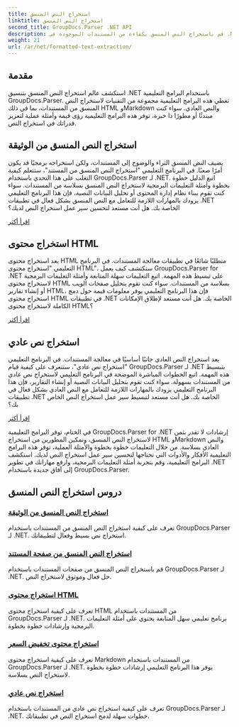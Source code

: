 ```yaml
---
title: استخراج النص المنسق
linktitle: استخراج النص المنسق
second_title: GroupDocs.Parser .NET API
description: قم باستخراج النص المنسق بكفاءة من المستندات الموجودة في .NET باستخدام GroupDocs.Parser. تعلم كيفية استخراج HTML وMarkdown والنص العادي بسلاسة.
weight: 21
url: /ar/net/formatted-text-extraction/
---
```


## مقدمة

استكشف عالم استخراج النص المنسق بتنسيق .NET باستخدام البرامج التعليمية GroupDocs.Parser. تغطي هذه البرامج التعليمية مجموعة من التقنيات لاستخراج النص المنسق من المستندات، بما في ذلك HTML وMarkdown والنص العادي. سواء كنت مبتدئًا أو مطورًا ذا خبرة، توفر هذه البرامج التعليمية رؤى قيمة وأمثلة عملية لتعزيز قدراتك في استخراج النص.

## استخراج النص المنسق من الوثيقة

يضيف النص المنسق الثراء والوضوح إلى المستندات، ولكن استخراجه برمجيًا قد يكون أمرًا صعبًا. في البرنامج التعليمي "استخراج النص المنسق من المستند"، ستتعلم كيفية التغلب على هذا التحدي باستخدام GroupDocs.Parser لـ .NET. اتبع الدليل خطوة بخطوة وأمثلة التعليمات البرمجية لاستخراج النص المنسق بسلاسة من المستندات. سواء كنت تقوم ببناء نظام إدارة المحتوى أو تحليل البيانات النصية، فإن هذا البرنامج التعليمي يزودك بالمهارات اللازمة للتعامل مع النص المنسق بشكل فعال في تطبيقات .NET الخاصة بك. هل أنت مستعد لتحسين سير عمل استخراج النص لديك؟

[اقرأ أكثر](./extract-formatted-text-from-document/)

## استخراج محتوى HTML

يعد استخراج محتوى HTML متطلبًا شائعًا في تطبيقات معالجة المستندات. في البرنامج التعليمي "استخراج محتوى HTML"، ستكتشف كيف يعمل GroupDocs.Parser for .NET على تبسيط هذه المهمة. اتبع التعليمات سهلة المتابعة وأمثلة التعليمات البرمجية لاستخراج محتوى HTML بسلاسة من المستندات. سواء كنت تقوم بتحليل صفحات الويب أو إنشاء تقارير HTML، فإن هذا البرنامج التعليمي يوفر معلومات قيمة حول دمج استخراج محتوى HTML في تطبيقات .NET الخاصة بك. هل أنت مستعد لإطلاق الإمكانات الكاملة لاستخراج محتوى HTML؟

[اقرأ أكثر](./extract-html-content/)

## استخراج نص عادي

يعد استخراج النص العادي جانبًا أساسيًا في معالجة المستندات. في البرنامج التعليمي "استخراج نص عادي"، ستتعرف على كيفية قيام GroupDocs.Parser لـ .NET بتبسيط هذه المهمة. اتبع الخطوات المباشرة الموضحة في البرنامج التعليمي لاستخراج نص عادي من المستندات بسهولة. سواء كنت تقوم بتحليل البيانات النصية أو إنشاء التقارير، فإن هذا البرنامج التعليمي يزودك بالمهارات اللازمة للتعامل مع النص العادي بشكل فعال في تطبيقات .NET الخاصة بك. هل أنت مستعد لتبسيط سير عمل استخراج النص الخاص بك؟

[اقرأ أكثر](./extract-plain-text/)

في الختام، توفر البرامج التعليمية GroupDocs.Parser for .NET إرشادات لا تقدر بثمن لاستخراج النص المنسق، وتمكين المطورين من استخراج HTML وMarkdown والنص العادي بسلاسة. من خلال التعليمات خطوة بخطوة والأمثلة العملية، توفر هذه البرامج التعليمية الأفكار والأدوات التي تحتاجها لتحسين سير عمل استخراج النص لديك. استكشف البرامج التعليمية، وقم بتجربة أمثلة التعليمات البرمجية، وارفع مهاراتك في تطوير .NET إلى آفاق جديدة باستخدام GroupDocs.Parser.
## دروس استخراج النص المنسق
### [استخراج النص المنسق من الوثيقة](./extract-formatted-text-from-document/)
تعرف على كيفية استخراج النص المنسق من المستندات باستخدام GroupDocs.Parser لـ .NET. استخراج نص بسيط وفعال لتطبيقاتك.
### [استخراج النص المنسق من صفحة المستند](./extract-formatted-text-from-document-page/)
قم باستخراج النص المنسق من صفحات المستندات باستخدام GroupDocs.Parser لـ .NET. حل فعال وموثوق لاستخراج النص.
### [استخراج محتوى HTML](./extract-html-content/)
تعرف على كيفية استخراج محتوى HTML من المستندات باستخدام GroupDocs.Parser لـ .NET. برنامج تعليمي سهل المتابعة يحتوي على أمثلة التعليمات البرمجية وإرشادات خطوة بخطوة.
### [استخراج محتوى تخفيض السعر](./extract-markdown-content/)
تعرف على كيفية استخراج محتوى Markdown من المستندات باستخدام GroupDocs.Parser لـ .NET. يوفر هذا البرنامج التعليمي إرشادات خطوة بخطوة لاستخراج النص بسلاسة.
### [استخراج نص عادي](./extract-plain-text/)
تعرف على كيفية استخراج نص عادي من المستندات باستخدام GroupDocs.Parser لـ .NET. خطوات سهلة لدمج استخراج النص في تطبيقاتك.